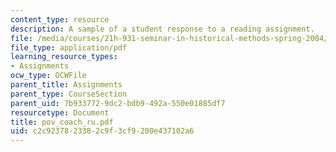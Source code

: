 ```yaml
---
content_type: resource
description: A sample of a student response to a reading assignment.
file: /media/courses/21h-931-seminar-in-historical-methods-spring-2004/c2c9237823382c9f3cf9200e437102a6_pov_coach_ru.pdf
file_type: application/pdf
learning_resource_types:
- Assignments
ocw_type: OCWFile
parent_title: Assignments
parent_type: CourseSection
parent_uid: 7b933772-9dc2-bdb9-492a-550e01885df7
resourcetype: Document
title: pov_coach_ru.pdf
uid: c2c92378-2338-2c9f-3cf9-200e437102a6
---
```


